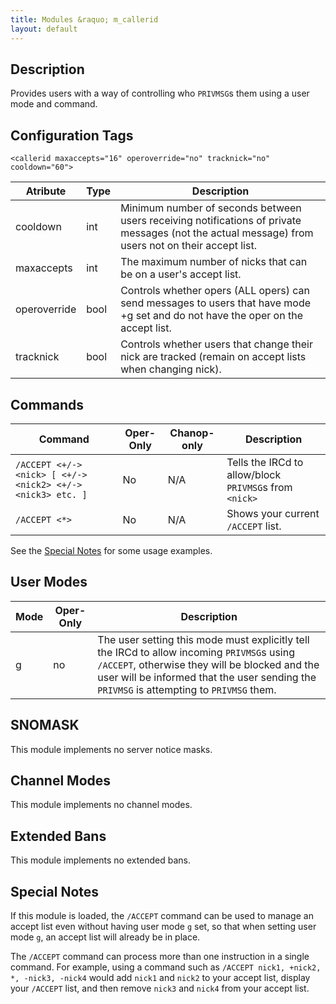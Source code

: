 ```yaml
---
title: Modules &raquo; m_callerid
layout: default
---
```


## Description

Provides users with a way of controlling who `PRIVMSG`s them using a user mode and command.

## Configuration Tags

`<callerid maxaccepts="16" operoverride="no" tracknick="no" cooldown="60">`






Atribute | Type | Description
--------- | ---- | -----------
cooldown | int | Minimum number of seconds between users receiving notifications of private messages (not the actual message) from users not on their accept list. 
maxaccepts | int | The maximum number of nicks that can be on a user's accept list.
operoverride | bool | Controls whether opers (ALL opers) can send messages to users that have mode +g set and do not have the oper on the accept list.
tracknick | bool | Controls whether users that change their nick are tracked (remain on accept lists when changing nick).

## Commands

Command | Oper-Only | Chanop-only | Description
------- | --------- | ----------- | -----------
`/ACCEPT <+/-><nick> [ <+/-><nick2> <+/-><nick3> etc. ]` | No | N/A | Tells the IRCd to allow/block `PRIVMSG`s from `<nick>`
`/ACCEPT <*>` | No | N/A | Shows your current `/ACCEPT` list.

See the [Special Notes](callerid.md#special-notes) for some usage examples.

## User Modes

Mode | Oper-Only | Description
---- | --------- | -----------
g | no | The user setting this mode must explicitly tell the IRCd to allow incoming `PRIVMSG`s using `/ACCEPT`, otherwise they will be blocked and the user will be informed that the user sending the `PRIVMSG` is attempting to `PRIVMSG` them.

## SNOMASK

This module implements no server notice masks.

## Channel Modes

This module implements no channel modes.

## Extended Bans

This module implements no extended bans.

## Special Notes

If this module is loaded, the `/ACCEPT` command can be used to manage an accept list even without having user mode `g` 
set, so that when setting user mode `g`, an accept list will already be in place. 

The `/ACCEPT` command can process more than one instruction in a single command. For example, using a command such 
as `/ACCEPT nick1, +nick2, *, -nick3, -nick4` would add `nick1` and `nick2` to your accept list, display your 
`/ACCEPT` list, and then remove `nick3` and `nick4` from your accept list. 
